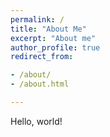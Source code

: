 ```yaml
---
permalink: /
title: "About Me"
excerpt: "About me"
author_profile: true
redirect_from:

- /about/
- /about.html

---
```


Hello, world!